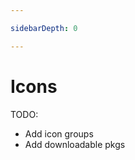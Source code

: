 ```yaml
---

sidebarDepth: 0

---
```


# Icons <Badge text="Needs help" type="info" />

TODO:
- Add icon groups
- Add downloadable pkgs
